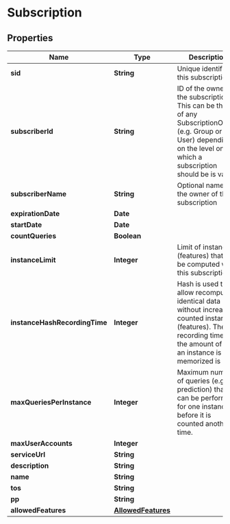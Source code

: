 

# Subscription


## Properties

| Name | Type | Description | Notes |
|------------ | ------------- | ------------- | -------------|
|**sid** | **String** | Unique identifier of this subscription |  [optional] |
|**subscriberId** | **String** | ID of the owner of the subscription.  This can be the ID of any SubscriptionOwner (e.g.  Group or  User)  depending on the level on which a subscription should be is valid. |  [optional] |
|**subscriberName** | **String** | Optional name of the owner of this subscription |  [optional] |
|**expirationDate** | **Date** |  |  [optional] |
|**startDate** | **Date** |  |  [optional] |
|**countQueries** | **Boolean** |  |  [optional] |
|**instanceLimit** | **Integer** | Limit of instances (features) that can be computed with this subscription |  [optional] |
|**instanceHashRecordingTime** | **Integer** | Hash is used to allow recomputing identical data without increasing counted instances (features).  The recording time is the amount of time an instance is memorized is |  [optional] |
|**maxQueriesPerInstance** | **Integer** | Maximum number of queries (e.g. prediction) that can be performed  for one instance before it is counted another time. |  [optional] |
|**maxUserAccounts** | **Integer** |  |  [optional] |
|**serviceUrl** | **String** |  |  [optional] |
|**description** | **String** |  |  [optional] |
|**name** | **String** |  |  [optional] |
|**tos** | **String** |  |  [optional] |
|**pp** | **String** |  |  [optional] |
|**allowedFeatures** | [**AllowedFeatures**](AllowedFeatures.md) |  |  [optional] |



